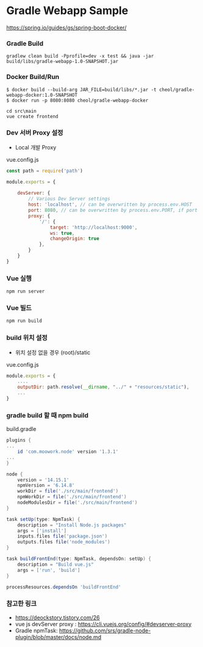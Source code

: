 # Gradle Webapp Sample

https://spring.io/guides/gs/spring-boot-docker/

### Gradle Build
```
gradlew clean build -Pprofile=dev -x test && java -jar build/libs/gradle-webapp-1.0-SNAPSHOT.jar
```

### Docker Build/Run
```
$ docker build --build-arg JAR_FILE=build/libs/*.jar -t cheol/gradle-webapp-docker:1.0-SNAPSHOT
$ docker run -p 8080:8080 cheol/gradle-webapp-docker
```

```text
cd src\main
vue create frontend
```

### Dev 서버 Proxy 설정
- Local 개발 Proxy

vue.config.js
```javascript
const path = require('path')

module.exports = {
    
    devServer: {
        // Various Dev Server settings
        host: 'localhost', // can be overwritten by process.env.HOST
        port: 8080, // can be overwritten by process.env.PORT, if port is in use, a free one will be determined
        proxy: {
            '/': {
                target: 'http://localhost:9000',
                ws: true,
                changeOrigin: true
            },
        }
    }
}
```

### Vue 실행
```
npm run server
```

### Vue 빌드
```javascript
npm run build
```

### build 위치 설정
- 위치 설정 없을 경우 (root)/static

vue.config.js
```javascript
module.exports = {
    ....
    outputDir: path.resolve(__dirname, "../" + "resources/static"),
    ...
}
```

### gradle build 할 때 npm build

build.gradle
```groovy
plugins {
...
    id 'com.moowork.node' version '1.3.1'
...
}

node {
    version = '14.15.1'
    npmVersion = '6.14.8'
    workDir = file('./src/main/frontend')
    npmWorkDir = file('./src/main/frontend')
    nodeModulesDir = file('./src/main/frontend')
}
```

```groovy
task setUp(type: NpmTask) {
    description = "Install Node.js packages"
    args = ['install']
    inputs.files file('package.json')
    outputs.files file('node_modules')
}

task buildFrontEnd(type: NpmTask, dependsOn: setUp) {
    description = "Build vue.js"
    args = ['run', 'build']
}

processResources.dependsOn 'buildFrontEnd'
```

### 참고한 링크
- https://deockstory.tistory.com/26
- vue js devServer proxy : https://cli.vuejs.org/config/#devserver-proxy
- Gradle npmTask: https://github.com/srs/gradle-node-plugin/blob/master/docs/node.md